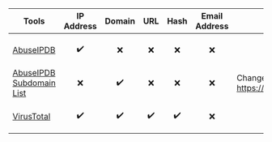 | Tools | IP Address | Domain | URL | Hash | Email Address | Comments |
| --- | --- | --- | --- | --- | --- | --- |
| [AbuseIPDB](https://www.abuseipdb.com/) | <center><p align = "center"> :heavy_check_mark: </p> </center> | <center><p align = "center"> :x: </p> </center> |<center><p align = "center"> :x: </p> </center> | <center><p align = "center"> :x: </p> </center> | <center><p align = "center"> :x: </p> </center> |
| [AbuseIPDB Subdomain List](https://www.abuseipdb.com/whois/google.com) | <center><p align = "center"> :x: </p> </center> | <center><p align = "center"> :heavy_check_mark: </p> </center> | <center><p align = "center"> :x: </p> </center> | <center><p align = "center"> :x: </p> </center> | <center><p align = "center"> :x: </p> </center> | Change the domain name as per your check https://www.abuseipdb.com/whois/PutYourDomainToCheck |
| [VirusTotal](https://www.virustotal.com/gui/home/search) | <center><p align = "center"> :heavy_check_mark: </p> </center> | <center><p align = "center"> :heavy_check_mark: </p> </center> | <center><p align = "center"> :heavy_check_mark: </p> </center> | <center><p align = "center"> :heavy_check_mark: </p> </center> | <center><p align = "center"> :x: </p> </center> |

